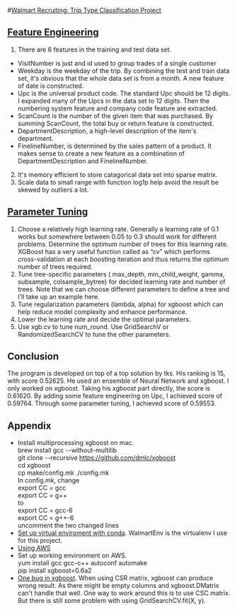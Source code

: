 #[Walmart Recruiting: Trip Type Classification Project](https://www.kaggle.com/c/walmart-recruiting-trip-type-classification)
## [Feature Engineering](https://github.com/tks0123456789/kaggle-Walmart_Trip_Type)
1. There are 6 features in the training and test data set.
  * VisitNumber is just and id used to group trades of a single customer
  * Weekday is the weekday of the trip. By combining the test and train data set, it's obvious that the whole data set is from a month. A new feature of date is constructed.
  * Upc is the universal product code. The standard Upc should be 12 digits. I expanded many of the Upcs in the data set to 12 digits. Then the numbering system feature and company code feature are extracted.
  * ScanCount is the number of the given item that was purchased. By summing ScanCount, the total buy or return feature is constructed.
  * DepartmentDescription, a high-level description of the item's department.
  * FinelineNumber, is determined by the sales pattern of a product. It makes sense to create a new feature as a combination of DepartmentDescription and FinelineNumber.
2. It's memory efficient to store catagorical data set into sparse matrix.
3. Scale data to small range with function log1p help avoid the result be skewed by outliers a lot.

## [Parameter Tuning](https://www.analyticsvidhya.com/blog/2016/03/complete-guide-parameter-tuning-xgboost-with-codes-python/?cm_mc_uid=41931017955214914245309&cm_mc_sid_50200000=1491424530)
1. Choose a relatively high learning rate. Generally a learning rate of 0.1 works but somewhere between 0.05 to 0.3 should work for different problems. Determine the optimum number of trees for this learning rate. XGBoost has a very useful function called as “cv” which performs cross-validation at each boosting iteration and thus returns the optimum number of trees required.
2. Tune tree-specific parameters ( max_depth, min_child_weight, gamma, subsample, colsample_bytree) for decided learning rate and number of trees. Note that we can choose different parameters to define a tree and I’ll take up an example here.
3. Tune regularization parameters (lambda, alpha) for xgboost which can help reduce model complexity and enhance performance.
4. Lower the learning rate and decide the optimal parameters.
5. Use xgb.cv to tune num_round. Use GridSearchV or RandomizedSearchCV to tune the other parameters.

## Conclusion
The program is developed on top of a top solution by tks. His ranking is 15, with score 0.52625. He used an ensemble of Neural Network and xgboost. I only worked on xgboost. Taking his xgboost part directly, the score is 0.61620. By adding some feature engineering on Upc, I achieved score of 0.59764. Through some parameter tuning, I achieved score of 0.59553.
## Appendix
* Install multiprocessing xgboost on mac.  
  brew install gcc --without-multilib    git clone --recursive https://github.com/dmlc/xgboost    cd xgboost    cp make/config.mk ./config.mk    In config.mk, change    export CC = gcc    export CC = g++    to    export CC = gcc-6     export CC = g++-6    uncomment the two changed lines
* [Set up virtual enviroment with conda](https://uoa-eresearch.github.io/eresearch-cookbook/recipe/2014/11/20/conda/). WalmartEnv is the virtualenv I use for this project.
* [Using AWS](http://docs.aws.amazon.com/gettingstarted/latest/awsgsg-intro/gsg-aws-tutorials.html)
* Set up working environment on AWS.  
yum install gcc gcc-c++ autoconf automake  pip install xgboost=0.6a2  
* [One bug in xgboost](https://github.com/dmlc/xgboost/issues/1238). When using CSR matrix, xgboost can produce wrong result. As there might be empty columns and xgboost.DMatrix can't handle that well. One way to work around this is to use CSC matrix. But there is still some problem with using GridSearchCV.fit(X, y).